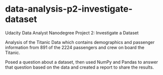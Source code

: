 # data-analysis-p2-investigate-dataset
Udacity Data Analyst Nanodegree Project 2: Investigate a Dataset

Analysis of the Titanic Data which contains demographics and passenger information from 891 of the 2224 passengers and crew on board the Titanic.

Posed a question about a dataset, then used NumPy and Pandas to answer that question based on the data and created a report to share the results.

